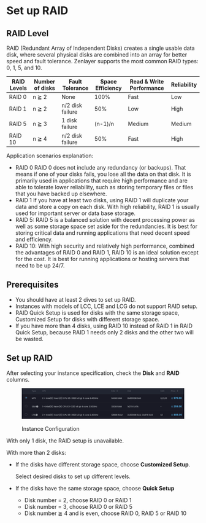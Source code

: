 # Set up RAID

## RAID Level <a href="#raid-level" id="raid-level"></a>

RAID (Redundant Array of Independent Disks) creates a single usable data disk, where several physical disks are combined into an array for better speed and fault tolerance. Zenlayer supports the most common RAID types: 0, 1, 5, and 10.

| RAID Levels | Number of disks | Fault Tolerance  | Space Efficiency | Read & Write Performance | Reliability |
| ----------- | --------------- | ---------------- | ---------------- | ------------------------ | ----------- |
| RAID 0      | n ≧ 2           | None             | 100%             | Fast                     | Low         |
| RAID 1      | n ≧ 2           | n/2 disk failure | 50%              | Low                      | High        |
| RAID 5      | n ≧ 3           | 1 disk failure   | (n-1)/n          | Medium                   | Medium      |
| RAID 10     | n ≧ 4           | n/2 disk failure | 50%              | Fast                     | High        |

Application scenarios explanation:

* RAID 0 RAID 0 does not include any redundancy (or backups). That means if one of your disks fails, you lose all the data on that disk. It is primarily used in applications that require high performance and are able to tolerate lower reliability, such as storing temporary files or files that you have backed up elsewhere.
* RAID 1 If you have at least two disks, using RAID 1 will duplicate your data and store a copy on each disk. With high reliability, RAID 1 is usually used for important server or data base storage.
* RAID 5: RAID 5 is a balanced solution with decent processing power as well as some storage space set aside for the redundancies. It is best for storing critical data and running applications that need decent speed and efficiency.
* RAID 10: With high security and relatively high performance, combined the advantages of RAID 0 and RAID 1, RAID 10 is an ideal solution except for the cost. It is best for running applications or hosting servers that need to be up 24/7.



## Prerequisites <a href="#prerequisites" id="prerequisites"></a>

* You should have at least 2 dives to set up RAID.
* Instances with models of LCC, LCE and LCG do not support RAID setup.
* RAID Quick Setup is used for disks with the same storage space, Customized Setup for disks with different storage space.
* If you have more than 4 disks, using RAID 10 instead of RAID 1 in RAID Quick Setup, because RAID 1 needs only 2 disks and the other two will be wasted.



## Set up RAID <a href="#set-up-raid" id="set-up-raid"></a>

After selecting your instance specification, check the **Disk** and **RAID** columns.

<figure><img src="../../.gitbook/assets/image (3) (2).png" alt=""><figcaption><p>Instance Configuration</p></figcaption></figure>

With only 1 disk, the RAID setup is unavailable.

With more than 2 disks:

*   If the disks have different storage space, choose **Customized Setup**.

    Select desired disks to set up different levels.
* If the disks have the same storage space, choose **Quick Setup**
  * Disk number = 2, choose RAID 0 or RAID 1
  * Disk number = 3, choose RAID 0 or RAID 5
  * Disk number ≧ 4 and is even, choose RAID 0, RAID 5 or RAID 10

